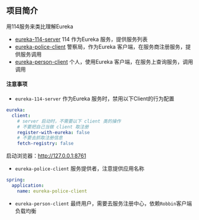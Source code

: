 ## 项目简介
用114服务来类比理解Eureka

* [eureka-114-server](eureka-114-server) 114 作为Eureka 服务，提供服务列表
* [eureka-police-client](eureka-police-client) 警察局，作为Eureka 客户端，在服务商注册服务，提供服务调用
* [eureka-person-client](eureka-police-client) 个人，使用Eureka 客户端，在服务上查询服务，调用调用

#### 注意事项
* `eureka-114-server` 作为Eureka 服务时，禁用以下Client的行为配置
```yaml
eureka:
  client:
    # server 启动时，不需要以下 client 类的操作
    # 不要把自己当做 client 取注册
    register-with-eureka: false
    # 不要去抓取注册信息
    fetch-registry: false
```
启动浏览器：http://127.0.0.1:8761

* `eureka-police-client` 服务提供者，注意提供应用名称
```yaml
spring:
  application:
    name: eureka-police-client
```

* `eureka-person-client` 最终用户，需要去服务注册中心，依赖`Robbin`客户端负载均衡